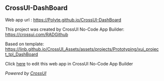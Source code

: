 ## CrossUI-DashBoard
Web app url : https://Polyte.github.io/CrossUI-DashBoard

This project was created by CrossUI No-Code App Builder: https://crossui.com/RADGithub

Based on template: https://linb.github.io/CrossUI_Assets/assets/projects/Prototyping/xui_project_tpl_DashBoard

Click [here](https://crossui.com/RADGithub/#!from=github&owner=Polyte&repo=CrossUI-DashBoard) to edit this web app in CrossUI No-Code App Builder

<i>Powered by [CrossUI](https://crossui.com)</i>
